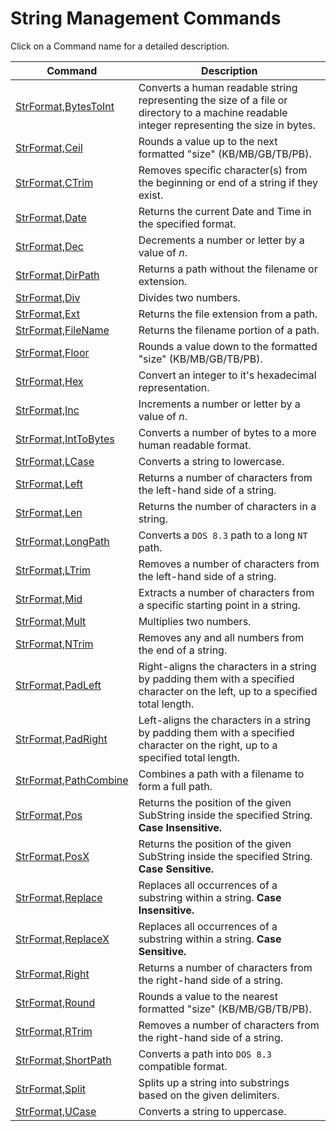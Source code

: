 # String Management Commands

Click on a Command name for a detailed description.

| Command | Description |
| --- | --- |
| [StrFormat,BytesToInt](./BytesToInt.md) | Converts a human readable string representing the size of a file or directory to a machine readable integer representing the size in bytes. |
| [StrFormat,Ceil](./Ceil.md) | Rounds a value up to the next formatted "size" (KB/MB/GB/TB/PB). |
| [StrFormat,CTrim](./CTrim.md) | Removes specific character(s) from the beginning or end of a string if they exist. |
| [StrFormat,Date](./Date.md) | Returns the current Date and Time in the specified format. |
| [StrFormat,Dec](./Dec.md) | Decrements a number or letter by a value of *n*. |
| [StrFormat,DirPath](./DirPath.md) | Returns a path without the filename or extension. |
| [StrFormat,Div](./Div.md) | Divides two numbers. |
| [StrFormat,Ext](./Ext.md) | Returns the file extension from a path. |
| [StrFormat,FileName](./FileName.md) | Returns the filename portion of a path. |
| [StrFormat,Floor](./Floor.md) | Rounds a value down to the formatted "size" (KB/MB/GB/TB/PB). |
| [StrFormat,Hex](./Hex.md) | Convert an integer to it's hexadecimal representation. |
| [StrFormat,Inc](./Inc.md) | Increments a number or letter by a value of *n*. |
| [StrFormat,IntToBytes](./IntToBytes.md) | Converts a number of bytes to a more human readable format. |
| [StrFormat,LCase](./LCase.md) | Converts a string to lowercase. |
| [StrFormat,Left](./Left.md) | Returns a number of characters from the left-hand side of a string. |
| [StrFormat,Len](./Len.md) | Returns the number of characters in a string. |
| [StrFormat,LongPath](./LongPath.md) | Converts a `DOS 8.3` path to a long `NT` path. |
| [StrFormat,LTrim](./LTrim.md) | Removes a number of characters from the left-hand side of a string. |
| [StrFormat,Mid](./Mid.md) | Extracts a number of characters from a specific starting point in a string. |
| [StrFormat,Mult](./Mult.md) | Multiplies two numbers. |
| [StrFormat,NTrim](./NTrim.md) | Removes any and all numbers from the end of a string. |
| [StrFormat,PadLeft](./PadLeft.md) | Right-aligns the characters in a string by padding them with a specified character on the left, up to a specified total length. |
| [StrFormat,PadRight](./PadRight.md) | Left-aligns the characters in a string by padding them with a specified character on the right, up to a specified total length. |
| [StrFormat,PathCombine](./PathCombine.md) | Combines a path with a filename to form a full path. |
| [StrFormat,Pos](./Pos.md) | Returns the position of the given SubString inside the specified String. **Case Insensitive.** |
| [StrFormat,PosX](./PosX.md) | Returns the position of the given SubString inside the specified String. **Case Sensitive.** |
| [StrFormat,Replace](./Replace.md) | Replaces all occurrences of a substring within a string. **Case Insensitive.** |
| [StrFormat,ReplaceX](./ReplaceX.md) | Replaces all occurrences of a substring within a string. **Case Sensitive.** |
| [StrFormat,Right](./Right.md) | Returns a number of characters from the right-hand side of a string. |
| [StrFormat,Round](./Round.md) | Rounds a value to the nearest formatted "size" (KB/MB/GB/TB/PB). |
| [StrFormat,RTrim](./RTrim.md) | Removes a number of characters from the right-hand side of a string. |
| [StrFormat,ShortPath](./ShortPath.md) | Converts a path into `DOS 8.3` compatible format. |
| [StrFormat,Split](./Split.md) | Splits up a string into substrings based on the given delimiters. |
| [StrFormat,UCase](./UCase.md) | Converts a string to uppercase. |